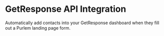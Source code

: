 GetResponse API Integration
===========================

Automatically add contacts into your GetResponse dashboard when they fill out a Purlem landing page form.

